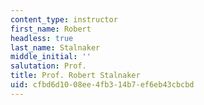 ```yaml
---
content_type: instructor
first_name: Robert
headless: true
last_name: Stalnaker
middle_initial: ''
salutation: Prof.
title: Prof. Robert Stalnaker
uid: cfbd6d10-08ee-4fb3-14b7-ef6eb43cbcbd
---
```

